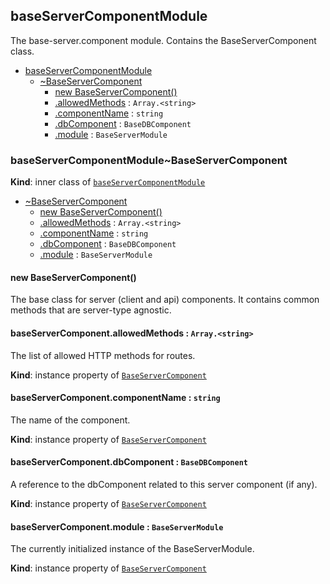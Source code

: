<a name="module_baseServerComponentModule"></a>

## baseServerComponentModule
The base-server.component module. Contains the BaseServerComponent class.


* [baseServerComponentModule](#module_baseServerComponentModule)
    * [~BaseServerComponent](#module_baseServerComponentModule..BaseServerComponent)
        * [new BaseServerComponent()](#new_module_baseServerComponentModule..BaseServerComponent_new)
        * [.allowedMethods](#module_baseServerComponentModule..BaseServerComponent+allowedMethods) : <code>Array.&lt;string&gt;</code>
        * [.componentName](#module_baseServerComponentModule..BaseServerComponent+componentName) : <code>string</code>
        * [.dbComponent](#module_baseServerComponentModule..BaseServerComponent+dbComponent) : <code>BaseDBComponent</code>
        * [.module](#module_baseServerComponentModule..BaseServerComponent+module) : <code>BaseServerModule</code>

<a name="module_baseServerComponentModule..BaseServerComponent"></a>

### baseServerComponentModule~BaseServerComponent
**Kind**: inner class of [<code>baseServerComponentModule</code>](#module_baseServerComponentModule)  

* [~BaseServerComponent](#module_baseServerComponentModule..BaseServerComponent)
    * [new BaseServerComponent()](#new_module_baseServerComponentModule..BaseServerComponent_new)
    * [.allowedMethods](#module_baseServerComponentModule..BaseServerComponent+allowedMethods) : <code>Array.&lt;string&gt;</code>
    * [.componentName](#module_baseServerComponentModule..BaseServerComponent+componentName) : <code>string</code>
    * [.dbComponent](#module_baseServerComponentModule..BaseServerComponent+dbComponent) : <code>BaseDBComponent</code>
    * [.module](#module_baseServerComponentModule..BaseServerComponent+module) : <code>BaseServerModule</code>

<a name="new_module_baseServerComponentModule..BaseServerComponent_new"></a>

#### new BaseServerComponent()
The base class for server (client and api) components. It contains common methods that are server-type agnostic.

<a name="module_baseServerComponentModule..BaseServerComponent+allowedMethods"></a>

#### baseServerComponent.allowedMethods : <code>Array.&lt;string&gt;</code>
The list of allowed HTTP methods for routes.

**Kind**: instance property of [<code>BaseServerComponent</code>](#module_baseServerComponentModule..BaseServerComponent)  
<a name="module_baseServerComponentModule..BaseServerComponent+componentName"></a>

#### baseServerComponent.componentName : <code>string</code>
The name of the component.

**Kind**: instance property of [<code>BaseServerComponent</code>](#module_baseServerComponentModule..BaseServerComponent)  
<a name="module_baseServerComponentModule..BaseServerComponent+dbComponent"></a>

#### baseServerComponent.dbComponent : <code>BaseDBComponent</code>
A reference to the dbComponent related to this server component (if any).

**Kind**: instance property of [<code>BaseServerComponent</code>](#module_baseServerComponentModule..BaseServerComponent)  
<a name="module_baseServerComponentModule..BaseServerComponent+module"></a>

#### baseServerComponent.module : <code>BaseServerModule</code>
The currently initialized instance of the BaseServerModule.

**Kind**: instance property of [<code>BaseServerComponent</code>](#module_baseServerComponentModule..BaseServerComponent)  
